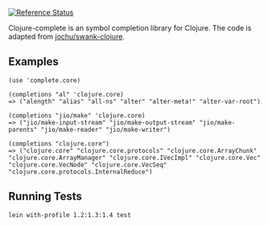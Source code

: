 [![Reference Status](https://www.versioneye.com/clojure/clojure-complete:clojure-complete/reference_badge.svg?style=flat)](https://www.versioneye.com/clojure/clojure-complete:clojure-complete/references)

Clojure-complete is an symbol completion library for Clojure. The code is adapted from
[jochu/swank-clojure](http://github.com/jochu/swank-clojure).

## Examples

    (use 'complete.core)

    (completions "al" 'clojure.core)
    => ("alength" "alias" "all-ns" "alter" "alter-meta!" "alter-var-root")

    (completions "jio/make" 'clojure.core)
    => ("jio/make-input-stream" "jio/make-output-stream" "jio/make-parents" "jio/make-reader" "jio/make-writer")

    (completions "clojure.core")
    => ("clojure.core" "clojure.core.protocols" "clojure.core.ArrayChunk" "clojure.core.ArrayManager" "clojure.core.IVecImpl" "clojure.core.Vec" "clojure.core.VecNode" "clojure.core.VecSeq" "clojure.core.protocols.InternalReduce")

## Running Tests

    lein with-profile 1.2:1.3:1.4 test
